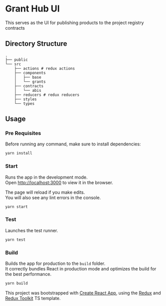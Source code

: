 # Grant Hub UI

This serves as the UI for publishing products to the project registry contracts

## Directory Structure

```
.
├── public
└── src
    ├── actions # redux actions
    ├── components
    │   ├── base
    │   └── grants
    ├── contracts
    │   └── abis
    ├── reducers # redux reducers
    ├── styles
    └── types
```

## Usage

### Pre Requisites

Before running any command, make sure to install dependencies:

```sh
yarn install
```

### Start

Runs the app in the development mode.\
Open [http://localhost:3000](http://localhost:3000) to view it in the browser.

The page will reload if you make edits.\
You will also see any lint errors in the console.

```sh
yarn start
```

### Test

Launches the test runner.

```sh
yarn test
```

### Build

Builds the app for production to the `build` folder.\
It correctly bundles React in production mode and optimizes the build for the best performance.

```sh
yarn build
```

This project was bootstrapped with [Create React App](https://github.com/facebook/create-react-app), using the [Redux](https://redux.js.org/) and [Redux Toolkit](https://redux-toolkit.js.org/) TS template.
